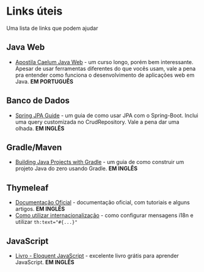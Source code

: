 # Links úteis

Uma lista de links que podem ajudar

## Java Web

* [Apostila Caelum Java Web](http://www.caelum.com.br/apostila-java-web/) - um curso longo, porém bem interessante. Apesar de usar ferramentas diferentes do que vocês usam, vale a pena pra entender como funciona o desenvolvimento de aplicações web em Java. **EM PORTUGUÊS**   

## Banco de Dados

* [Spring JPA Guide](http://www.spring.io/guides/gs/accessing-data-jpa/) - um guia de como usar JPA com o Spring-Boot. Inclui uma query customizada no CrudRepository. Vale a pena dar uma olhada. **EM INGLÊS**

## Gradle/Maven

* [Building Java Projects with Gradle](http://www.spring.io/guides/gs/gradle/) - um guia de como construir um projeto Java do zero usando Gradle. **EM INGLÊS**

## Thymeleaf

* [Documentação Oficial](http://www.thymeleaf.org/documentation.html) - documentação oficial, com tutoriais e alguns artigos. **EM INGLÊS**  
* [Como utilizar internacionalização](http://stackoverflow.com/questions/29532172/how-to-display-messages-in-thymeleaf-and-spring-boot) - como configurar mensagens i18n e utilizar `th:text="#{...}"`

## JavaScript

* [Livro - Eloquent JavaScript](http://www.eloquentjavascript.net/) - excelente livro grátis para aprender JavaScript. **EM INGLÊS**  
